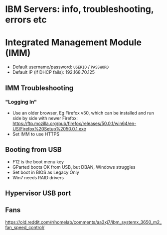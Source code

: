 # IBM Servers: info, troubleshooting, errors etc

# Integrated Management Module (IMM)
- Default username/password: ```USERID``` / ```PASSW0RD```
- Default IP (if DHCP fails): 192.168.70.125

## IMM Troubleshooting
### "Logging In"
- Use an older browser, Eg Firefox v50, which can be installed and run side by side with newer Firefox: https://ftp.mozilla.org/pub/firefox/releases/50.0.1/win64/en-US/Firefox%20Setup%2050.0.1.exe
- Set IMM to use HTTPS

## Booting from USB
- F12 is the boot menu key
- GParted boots OK from USB, but DBAN, Windows struggles
- Set boot in BIOS as Legacy Only
- Win7 needs RAID drivers

## Hypervisor USB port

## Fans
https://old.reddit.com/r/homelab/comments/aa3xj7/ibm_systemx_3650_m2_fan_speed_control/
